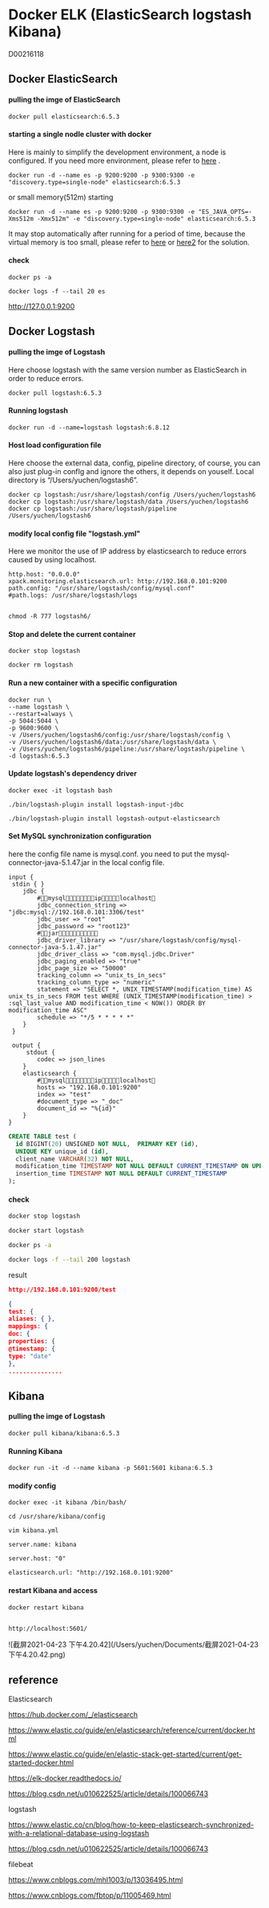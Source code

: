 # Docker ELK (ElasticSearch logstash Kibana) 

D00216118



## Docker ElasticSearch

#### pulling the imge of ElasticSearch 

```
docker pull elasticsearch:6.5.3
```



#### starting a single nodle cluster with docker 

Here is mainly to simplify the development environment, a node is configured. If you need more environment, please refer to [here](https://www.elastic.co/guide/en/elasticsearch/reference/current/docker.html) .

```
docker run -d --name es -p 9200:9200 -p 9300:9300 -e "discovery.type=single-node" elasticsearch:6.5.3 
```

or small memory(512m) starting

```
docker run -d --name es -p 9200:9200 -p 9300:9300 -e "ES_JAVA_OPTS=-Xms512m -Xmx512m" -e "discovery.type=single-node" elasticsearch:6.5.3                    
```

It may stop automatically after running for a period of time, because the virtual memory is too small, please refer to [here](https://www.elastic.co/guide/en/elasticsearch/reference/current/vm-max-map-count.html)  or [here2](https://stackoverflow.com/questions/62037965/about-docker-containers-exit-when-docker-compose-up) for the solution.



#### check 

```
docker ps -a
```

```
docker logs -f --tail 20 es 
```

http://127.0.0.1:9200



## Docker Logstash



#### pulling the imge of Logstash

Here choose logstash with the same version number as ElasticSearch in order to reduce errors.

```
docker pull logstash:6.5.3
```



#### Running  logstash

```
docker run -d --name=logstash logstash:6.8.12
```



#### Host load configuration file

Here choose the external data, config, pipeline directory, of course, you can also just plug-in confIg and ignore the others, it depends on youself. Local directory is “/Users/yuchen/logstash6”.

```
docker cp logstash:/usr/share/logstash/config /Users/yuchen/logstash6 
docker cp logstash:/usr/share/logstash/data /Users/yuchen/logstash6
docker cp logstash:/usr/share/logstash/pipeline /Users/yuchen/logstash6 
```



#### modify local config file "logstash.yml" 

Here we monitor the use of IP address by elasticsearch to reduce errors caused by using localhost.

```
http.host: "0.0.0.0"
xpack.monitoring.elasticsearch.url: http://192.168.0.101:9200
path.config: "/usr/share/logstash/config/mysql.conf"
#path.logs: /usr/share/logstash/logs


chmod -R 777 logstash6/
```



#### Stop and delete the current container

```
docker stop logstash

docker rm logstash
```



#### Run a new container with a specific configuration

```
docker run \
--name logstash \
--restart=always \
-p 5044:5044 \
-p 9600:9600 \
-v /Users/yuchen/logstash6/config:/usr/share/logstash/config \
-v /Users/yuchen/logstash6/data:/usr/share/logstash/data \
-v /Users/yuchen/logstash6/pipeline:/usr/share/logstash/pipeline \
-d logstash:6.5.3
```



#### Update logstash's dependency driver

```
docker exec -it logstash bash

./bin/logstash-plugin install logstash-input-jdbc

./bin/logstash-plugin install logstash-output-elasticsearch

```



#### Set MySQL synchronization configuration

here the config file name is mysql.conf. you need to put the mysql-connector-java-5.1.47.jar in the local config file. 

```
input {
 stdin { }
    jdbc {
        #mysqliplocalhost
        jdbc_connection_string => "jdbc:mysql://192.168.0.101:3306/test"
        jdbc_user => "root"
        jdbc_password => "root123"
        #jar
        jdbc_driver_library => "/usr/share/logstash/config/mysql-connector-java-5.1.47.jar"
        jdbc_driver_class => "com.mysql.jdbc.Driver"
        jdbc_paging_enabled => "true"
        jdbc_page_size => "50000"
        tracking_column => "unix_ts_in_secs"
        tracking_column_type => "numeric"
        statement => "SELECT *, UNIX_TIMESTAMP(modification_time) AS unix_ts_in_secs FROM test WHERE (UNIX_TIMESTAMP(modification_time) > :sql_last_value AND modification_time < NOW()) ORDER BY modification_time ASC"
        schedule => "*/5 * * * * *"
    }
 }

 output {
     stdout {
        codec => json_lines
    }
    elasticsearch {
        #mysqliplocalhost
        hosts => "192.168.0.101:9200"
        index => "test"
        #document_type => "_doc"
        document_id => "%{id}"
    }
}
```



```sql
CREATE TABLE test ( 
  id BIGINT(20) UNSIGNED NOT NULL,  PRIMARY KEY (id),  
  UNIQUE KEY unique_id (id),  
  client_name VARCHAR(32) NOT NULL,  
  modification_time TIMESTAMP NOT NULL DEFAULT CURRENT_TIMESTAMP ON UPDATE CURRENT_TIMESTAMP,  
  insertion_time TIMESTAMP NOT NULL DEFAULT CURRENT_TIMESTAMP 
);
```



#### check

```bash
docker stop logstash

docker start logstash

docker ps -a

docker logs -f --tail 200 logstash 
```



result

```json
http://192.168.0.101:9200/test

{
test: {
aliases: { },
mappings: {
doc: {
properties: {
@timestamp: {
type: "date"
},
...............
```



## Kibana

#### pulling the imge of Logstash

```
docker pull kibana/kibana:6.5.3
```



#### Running  Kibana

```
docker run -it -d --name kibana -p 5601:5601 kibana:6.5.3
```



#### modify config

```
docker exec -it kibana /bin/bash/

cd /usr/share/kibana/config

vim kibana.yml
```



```
server.name: kibana 

server.host: "0" 

elasticsearch.url: "http://192.168.0.101:9200"
```



#### restart Kibana and access

```
docker restart kibana


http://localhost:5601/
```



![截屏2021-04-23 下午4.20.42](/Users/yuchen/Documents/截屏2021-04-23 下午4.20.42.png)



## reference



Elasticsearch

https://hub.docker.com/_/elasticsearch

https://www.elastic.co/guide/en/elasticsearch/reference/current/docker.html

https://www.elastic.co/guide/en/elastic-stack-get-started/current/get-started-docker.html

https://elk-docker.readthedocs.io/

https://blog.csdn.net/u010622525/article/details/100066743



logstash

https://www.elastic.co/cn/blog/how-to-keep-elasticsearch-synchronized-with-a-relational-database-using-logstash

https://blog.csdn.net/u010622525/article/details/100066743





filebeat

https://www.cnblogs.com/mhl1003/p/13036495.html



https://www.cnblogs.com/fbtop/p/11005469.html